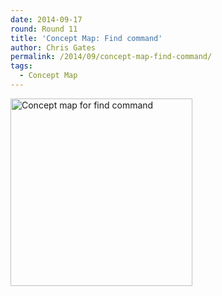 ```yaml
---
date: 2014-09-17
round: Round 11
title: 'Concept Map: Find command'
author: Chris Gates
permalink: /2014/09/concept-map-find-command/
tags:
  - Concept Map
---
```

[<img class="alignnone size-medium wp-image-8785" alt="Concept map for find command" src="http://files.software-carpentry.org/training-course/2014/09/find_command_concept_map-2-291x300.png" width="291" height="300" />][1]

 [1]: http://files.software-carpentry.org/training-course/2014/09/find_command_concept_map-2.png
